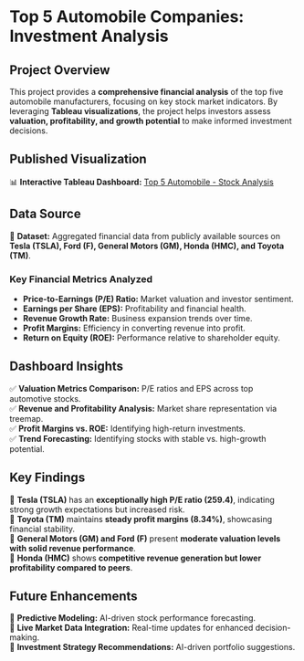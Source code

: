 # Top 5 Automobile Companies: Investment Analysis

## **Project Overview**
This project provides a **comprehensive financial analysis** of the top five automobile manufacturers, focusing on key stock market indicators. By leveraging **Tableau visualizations**, the project helps investors assess **valuation, profitability, and growth potential** to make informed investment decisions.

## **Published Visualization**
📊 **Interactive Tableau Dashboard:** [Top 5 Automobile - Stock Analysis](https://public.tableau.com/app/profile/ramish.fatima/viz/Top5Automobile-StockAnalysis/Dashboard1)

## **Data Source**
📂 **Dataset:** Aggregated financial data from publicly available sources on **Tesla (TSLA), Ford (F), General Motors (GM), Honda (HMC), and Toyota (TM)**.

### **Key Financial Metrics Analyzed**
- **Price-to-Earnings (P/E) Ratio:** Market valuation and investor sentiment.
- **Earnings per Share (EPS):** Profitability and financial health.
- **Revenue Growth Rate:** Business expansion trends over time.
- **Profit Margins:** Efficiency in converting revenue into profit.
- **Return on Equity (ROE):** Performance relative to shareholder equity.

## **Dashboard Insights**
✅ **Valuation Metrics Comparison:** P/E ratios and EPS across top automotive stocks.  
✅ **Revenue and Profitability Analysis:** Market share representation via treemap.  
✅ **Profit Margins vs. ROE:** Identifying high-return investments.  
✅ **Trend Forecasting:** Identifying stocks with stable vs. high-growth potential.  

## **Key Findings**
📌 **Tesla (TSLA)** has an **exceptionally high P/E ratio (259.4)**, indicating strong growth expectations but increased risk.  
📌 **Toyota (TM)** maintains **steady profit margins (8.34%)**, showcasing financial stability.  
📌 **General Motors (GM) and Ford (F)** present **moderate valuation levels with solid revenue performance**.  
📌 **Honda (HMC)** shows **competitive revenue generation but lower profitability compared to peers**.  

## **Future Enhancements**
🔹 **Predictive Modeling:** AI-driven stock performance forecasting.  
🔹 **Live Market Data Integration:** Real-time updates for enhanced decision-making.  
🔹 **Investment Strategy Recommendations:** AI-driven portfolio suggestions.  


